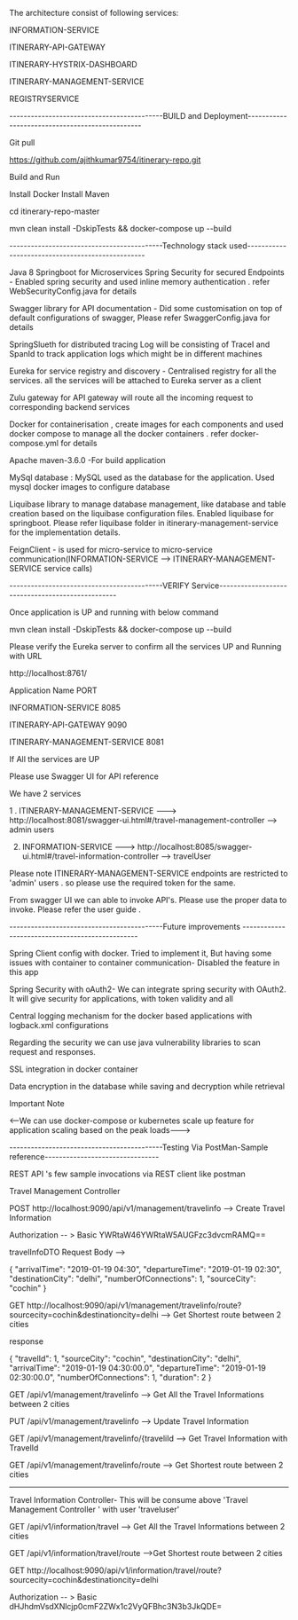 
The architecture consist of following services:

INFORMATION-SERVICE	

ITINERARY-API-GATEWAY	

ITINERARY-HYSTRIX-DASHBOARD	

ITINERARY-MANAGEMENT-SERVICE

REGISTRYSERVICE

-------------------------------------------BUILD and Deployment------------------------------------------------


Git pull

https://github.com/ajithkumar9754/itinerary-repo.git

Build and Run

Install Docker 
Install Maven

cd itinerary-repo-master

mvn clean install -DskipTests && docker-compose up --build


-------------------------------------------Technology stack used-------------------------------------------------


Java 8 
Springboot  for Microservices 
Spring Security for secured Endpoints - Enabled spring security and used inline memory authentication . refer WebSecurityConfig.java for details

Swagger library for API documentation - Did some customisation on top of default configurations of swagger, Please refer SwaggerConfig.java for details

SpringSlueth for distributed tracing Log will be consisting of TraceI and SpanId to track application logs which might be in different machines

Eureka for service registry and discovery - Centralised registry for all the services. all the services will be  attached to Eureka server as a client

Zulu gateway for API gateway will route all the incoming request to corresponding backend services

Docker for containerisation , create images for each components and used docker compose to manage all the docker containers . refer docker-compose.yml for details

Apache maven-3.6.0 -For build application

MySql database : MySQL  used as the database for the application. Used mysql docker images to configure database

Liquibase library to manage database management, like database and table creation based on the liquibase configuration files. Enabled liquibase for springboot. Please refer liquibase folder in itinerary-management-service for the implementation details.


FeignClient - is used for micro-service to micro-service communication(INFORMATION-SERVICE	 --> ITINERARY-MANAGEMENT-SERVICE service calls)


-------------------------------------------VERIFY Service-------------------------------------------------


Once application is UP and running with below command

mvn clean install -DskipTests && docker-compose up --build

Please verify the Eureka server to confirm all the services UP and Running with URL

http://localhost:8761/

Application	Name                PORT 

INFORMATION-SERVICE	            8085

ITINERARY-API-GATEWAY	        9090

ITINERARY-MANAGEMENT-SERVICE	8081


If All the services are UP 

Please use Swagger UI for API reference

We have 2 services 

1 . ITINERARY-MANAGEMENT-SERVICE  ---> http://localhost:8081/swagger-ui.html#/travel-management-controller   --> admin users

2. INFORMATION-SERVICE	          ---> http://localhost:8085/swagger-ui.html#/travel-information-controller  --> travelUser


Please note ITINERARY-MANAGEMENT-SERVICE endpoints are restricted to 'admin' users . so please use the required  token for the same.

From swagger UI we  can able to invoke API's. Please use the proper data to invoke. Please refer the user guide .

-------------------------------------------Future improvements ------------------------------------------------


Spring Client config with docker. Tried to implement it, But having some issues with container to container communication- Disabled the feature in this app

Spring Security with oAuth2- We can integrate spring security with OAuth2. It will give security for applications, with token validity and all

Central logging mechanism for the docker based applications with logback.xml configurations

Regarding the security we can use java vulnerability libraries to scan request and responses.

SSL integration in docker container

Data encryption in the database while saving and decryption while retrieval

Important Note

<--We can use docker-compose or kubernetes scale up feature for application scaling based on the peak loads--->


-------------------------------------------Testing Via PostMan-Sample reference--------------------------------



REST API 's few sample invocations via REST client like postman

Travel Management Controller



POST  http://localhost:9090/api/v1/management/travelinfo   -->  Create Travel Information


Authorization  -- >  Basic YWRtaW46YWRtaW5AUGFzc3dvcmRAMQ==


travelInfoDTO Request Body -->

{
  "arrivalTime": "2019-01-19 04:30",
  "departureTime": "2019-01-19 02:30",
  "destinationCity": "delhi",
  "numberOfConnections": 1,
  "sourceCity": "cochin"
}



GET  http://localhost:9090/api/v1/management/travelinfo/route?sourcecity=cochin&destinationcity=delhi  -->  Get Shortest route between 2 cities


response 


{
  "travelId": 1,
  "sourceCity": "cochin",
  "destinationCity": "delhi",
  "arrivalTime": "2019-01-19 04:30:00.0",
  "departureTime": "2019-01-19 02:30:00.0",
  "numberOfConnections": 1,
  "duration": 2
}



GET /api/v1/management/travelinfo    -->  Get All the Travel Informations between 2 cities


PUT  /api/v1/management/travelinfo  --> Update Travel Information


GET  /api/v1/management/travelinfo/{traveliId   --> Get Travel Information with TravelId


GET   /api/v1/management/travelinfo/route   -->  Get Shortest route between 2 cities

_______________________________________________________________________________________



Travel Information Controller- This will be consume above 'Travel Management Controller ' with user 'traveluser'


GET /api/v1/information/travel  --> Get All the Travel Informations between 2 cities

GET /api/v1/information/travel/route  -->Get Shortest route between 2 cities



GET http://localhost:9090/api/v1/information/travel/route?sourcecity=cochin&destinationcity=delhi

Authorization  -- >  Basic dHJhdmVsdXNlcjp0cmF2ZWx1c2VyQFBhc3N3b3JkQDE=






